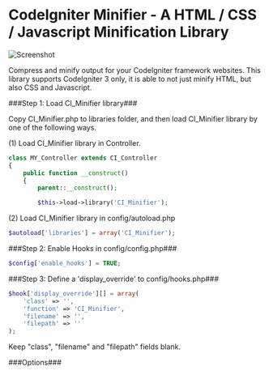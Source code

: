 # CodeIgniter Minifier - A HTML / CSS / Javascript Minification Library

![Screenshot](http://i.imgur.com/L5Cps84.png)


Compress and minify output for your CodeIgniter framework websites. This library supports CodeIgniter 3 only, it is able to not just minify HTML, but also CSS and Javascript.

###Step 1: Load CI_Minifier library###

Copy CI_Minifier.php to libraries folder, and then load CI_Minifier library by one of the following ways.

(1) Load CI_Minifier library in Controller.
```php
class MY_Controller extends CI_Controller
{
    public function __construct()
    {
        parent::__construct();

        $this->load->library('CI_Minifier');
```
(2) Load CI_Minifier library in config/autoload.php
```php
$autoload['libraries'] = array('CI_Minifier');
```

###Step 2: Enable Hooks in config/config.php###
```php
$config['enable_hooks'] = TRUE;
```
###Step 3: Define a 'display_override' to config/hooks.php###
```php
$hook['display_override'][] = array(
    'class' => '',
    'function' => 'CI_Minifier',
    'filename' => '',
    'filepath' => ''
);
```
Keep "class", "filename" and "filepath" fields blank. 

###Options###
